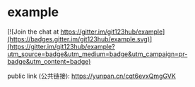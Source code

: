 # example

[![Join the chat at https://gitter.im/git123hub/example](https://badges.gitter.im/git123hub/example.svg)](https://gitter.im/git123hub/example?utm_source=badge&utm_medium=badge&utm_campaign=pr-badge&utm_content=badge)

public link (公共链接): https://yunpan.cn/cqt6evxQmgGVK
